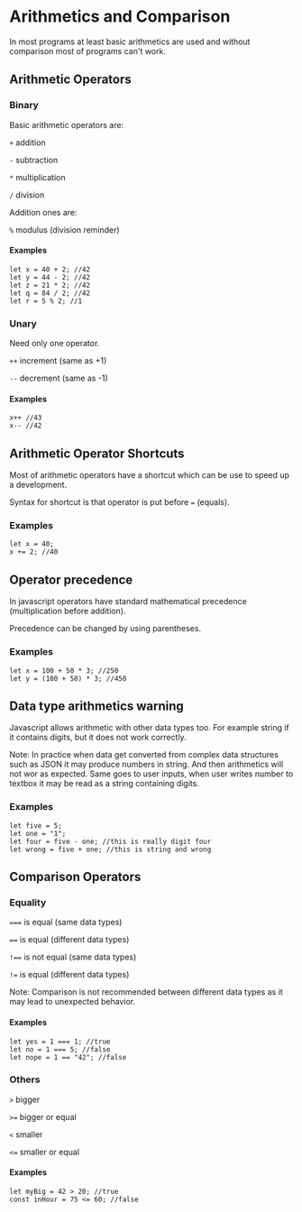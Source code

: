 # Arithmetics and Comparison

In most programs at least basic arithmetics are used and without comparison most of programs can't work.

## Arithmetic Operators

### Binary

Basic arithmetic operators are:

`+` addition

`-` subtraction

`*` multiplication

`/` division

Addition ones are:

`%` modulus (division reminder)

#### Examples

    let x = 40 + 2; //42
    let y = 44 - 2; //42
    let z = 21 * 2; //42
    let q = 84 / 2; //42
    let r = 5 % 2; //1

### Unary

Need only one operator.

`++` increment (same as +1)

`--` decrement (same as -1)

#### Examples

    x++ //43
    x-- //42

## Arithmetic Operator Shortcuts

Most of arithmetic operators have a shortcut which can be use to speed up a development.

Syntax for shortcut is that operator is put before `=` (equals).

### Examples

    let x = 40;
    x += 2; //40

## Operator precedence

In javascript operators have standard mathematical precedence (multiplication before addition).

Precedence can be changed by using parentheses.

### Examples

    let x = 100 + 50 * 3; //250
    let y = (100 + 50) * 3; //450

## Data type arithmetics warning

Javascript allows arithmetic with other data types too. For example string if it contains digits, but it does not work correctly.

Note: In practice when data get converted from complex data structures such as JSON it may produce numbers in string. And then arithmetics will not wor as expected. Same goes to user inputs, when user writes number to textbox it may be read as a string containing digits.

### Examples

    let five = 5;
    let one = "1";
    let four = five - one; //this is really digit four
    let wrong = five + one; //this is string and wrong

## Comparison Operators

### Equality

`===` is equal (same data types)

`==` is equal (different data types)

`!==` is not equal (same data types)

`!=` is equal (different data types)

Note: Comparison is not recommended between different data types as it may lead to unexpected behavior.

#### Examples

    let yes = 1 === 1; //true
    let no = 1 === 5; //false
    let nope = 1 == "42"; //false

### Others

`>` bigger

`>=` bigger or equal

`<` smaller

`<=` smaller or equal

#### Examples

    let myBig = 42 > 20; //true
    const inHour = 75 <= 60; //false
